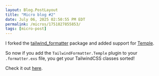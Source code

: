 ```yaml
---
layout: Blog.PostLayout
title: "Micro blog #2"
date: July 06, 2025 02:50:55 PM EDT
permalink: /micros/1751827855853/
tags: [micro-post]
---
```


I forked the [tailwind_formatter](https://hex.pm/packages/tailwind_formatter) package and added support for [Temple](https://github.com/mhanberg/temple).

So now if you add the `TailwindFormatter.Temple` plugin to your `.formatter.exs` file, you get your TailwindCSS classes sorted!

Check it out [here](https://github.com/mhanberg/tailwind_formatter).
